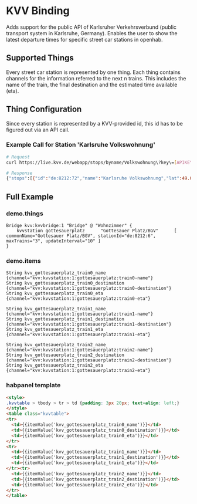 # KVV Binding

Adds support for the public API of Karlsruher Verkehrsverbund (public transport system in Karlsruhe, Germany).
Enables the user to show the latest departure times for specific street car stations in openhab.

## Supported Things

Every street car station is represented by one thing. Each thing contains channels for the information referred to the next n trains.
This includes the name of the train, the final destination and the estimated time available (eta).

## Thing Configuration

Since every station is represented by a KVV-provided id, this id has to be figured out via an API call.

### Example Call for Station 'Karlsruhe Volkswohnung'

```bash
# Request
curl https://live.kvv.de/webapp/stops/byname/Volkswohnung\?key\=[APIKEY]

# Response
{"stops":[{"id":"de:8212:72","name":"Karlsruhe Volkswohnung","lat":49.00381654,"lon":8.40393026}]}
```

## Full Example

### demo.things

```things
Bridge kvv:kvvbridge:1 "Bridge" @ "Wohnzimmer" {
	kvvstation gottesauerplatz		"Gottesauer Platz/BGV"		[ commonName="Gottesauer Platz/BGV", stationId="de:8212:6", maxTrains="3", updateInterval="10" ]
}
```

### demo.items

```items
String kvv_gottesauerplatz_train0_name      	{channel="kvv:kvvstation:1:gottesauerplatz:train0-name"}
String kvv_gottesauerplatz_train0_destination	{channel="kvv:kvvstation:1:gottesauerplatz:train0-destination"}
String kvv_gottesauerplatz_train0_eta      		{channel="kvv:kvvstation:1:gottesauerplatz:train0-eta"}

String kvv_gottesauerplatz_train1_name      	{channel="kvv:kvvstation:1:gottesauerplatz:train1-name"}
String kvv_gottesauerplatz_train1_destination   {channel="kvv:kvvstation:1:gottesauerplatz:train1-destination"}
String kvv_gottesauerplatz_train1_eta      		{channel="kvv:kvvstation:1:gottesauerplatz:train1-eta"}

String kvv_gottesauerplatz_train2_name      	{channel="kvv:kvvstation:1:gottesauerplatz:train2-name"}
String kvv_gottesauerplatz_train2_destination   {channel="kvv:kvvstation:1:gottesauerplatz:train2-destination"}
String kvv_gottesauerplatz_train2_eta      		{channel="kvv:kvvstation:1:gottesauerplatz:train2-eta"}
```

### habpanel template

```html
<style>
.kvvtable > tbody > tr > td {padding: 3px 20px; text-align: left;}
</style>
<table class="kvvtable">
<tr>
  <td>{{itemValue('kvv_gottesauerplatz_train0_name')}}</td>
  <td>{{itemValue('kvv_gottesauerplatz_train0_destination')}}</td>
  <td>{{itemValue('kvv_gottesauerplatz_train0_eta')}}</td>
</tr>
<tr>
  <td>{{itemValue('kvv_gottesauerplatz_train1_name')}}</td>
  <td>{{itemValue('kvv_gottesauerplatz_train1_destination')}}</td>
  <td>{{itemValue('kvv_gottesauerplatz_train1_eta')}}</td>
</tr><tr>
  <td>{{itemValue('kvv_gottesauerplatz_train2_name')}}</td>
  <td>{{itemValue('kvv_gottesauerplatz_train2_destination')}}</td>
  <td>{{itemValue('kvv_gottesauerplatz_train2_eta')}}</td>
</tr>
</table>
```
